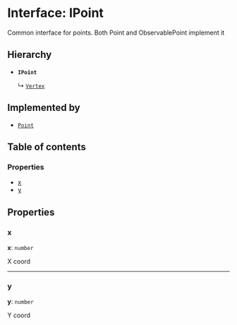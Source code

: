# Interface: IPoint

Common interface for points. Both Point and ObservablePoint implement it

## Hierarchy

* **`IPoint`**

  ↳ [`Vertex`](/en/auto-docs/editor/interfaces/Vertex.md)

## Implemented by

* [`Point`](/en/auto-docs/editor/classes/Point-1.md)

## Table of contents

### Properties

* [x](/en/auto-docs/editor/interfaces/IPoint.md#x)
* [y](/en/auto-docs/editor/interfaces/IPoint.md#y)

## Properties

### x

**x**: `number`

X coord

***

### y

**y**: `number`

Y coord
